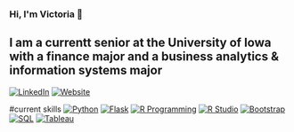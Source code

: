 ### Hi, I'm Victoria 👋

## I am a currentt senior at the University of Iowa with a finance major and a business analytics & information systems major

[![LinkedIn](https://img.shields.io/badge/LinkedIn-0077B5?style=for-the-badge&logo=linkedin&logoColor=white)](https://www.linkedin.com/in/victoria-markuson/)
[![Website](https://img.shields.io/badge/Website-009578?style=for-the-badge&logo=googlechrome&logoColor=white)](https://victoriamarkuson.com/)


#current skills
[![Python](https://img.shields.io/badge/Python-3776AB?style=for-the-badge&logo=python&logoColor=white)](https://www.python.org/)
[![Flask](https://img.shields.io/badge/Flask-000000?style=for-the-badge&logo=flask&logoColor=white)](https://flask.palletsprojects.com/)
[![R Programming](https://img.shields.io/badge/R-276DC3?style=for-the-badge&logo=r&logoColor=white)](https://www.r-project.org/)
[![R Studio](https://img.shields.io/badge/RStudio-75AADB?style=for-the-badge&logo=RStudio&logoColor=white)](https://www.rstudio.com/)
[![Bootstrap](https://img.shields.io/badge/Bootstrap-7952B3?style=for-the-badge&logo=bootstrap&logoColor=white)](https://getbootstrap.com/)
[![SQL](https://img.shields.io/badge/SQL-4479A1?style=for-the-badge&logo=postgresql&logoColor=white)](https://www.postgresql.org/)
[![Tableau](https://img.shields.io/badge/Tableau-E97627?style=for-the-badge&logo=tableau&logoColor=white)](https://www.tableau.com/)

<!--
**vmarkuson/vmarkuson** is a ✨ _special_ ✨ repository because its `README.md` (this file) appears on your GitHub profile.


